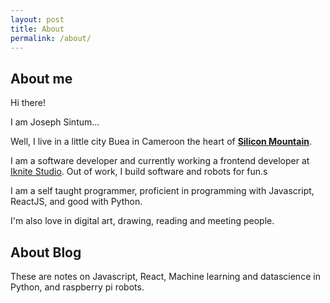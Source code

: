 ```yaml
---
layout: post
title: About
permalink: /about/
---
```


## About me

Hi there!

I am Joseph Sintum...

Well, I live in a little city Buea in Cameroon the heart of <a href="http://smconf.org/" target="_blank">**Silicon Mountain**</a>.

I am a software developer and currently working a frontend developer at <a href="https://iknite.studio">Iknite Studio</a>. Out of work, I build software and robots for fun.s

I am a self taught programmer, proficient in programming with Javascript, ReactJS, and good with Python.

I'm also love in digital art, drawing, reading and meeting people.

## About Blog

These are notes on Javascript, React, Machine learning and datascience in Python, and raspberry pi robots.